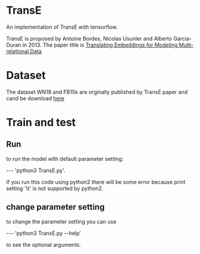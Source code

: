 # TransE
An implementation of TransE with tensorflow.

TransE is proposed by Antoine Bordes, Nicolas Usunier and Alberto Garcia-Duran in 2013. The paper title is [Translating Embeddings for Modeling Multi-relational Data](https://papers.nips.cc/paper/5071-translating-embeddings-for-modeling-multi-relational-data.pdf)

# Dataset

The dataset WN18 and FB15k are orginally published by TransE paper and cand be download [here](https://everest.hds.utc.fr/doku.php?id=en:transe)

# Train and test

## Run 

to run the model with default parameter setting: 

--- 'python3 TransE.py'. 

If you run this code using python2 there will be some error because print setting '\t' is not supported by python2. 

##  change parameter setting

to change the parameter setting you can use 

--- 'python3 TransE.py --help' 

to see the optional arguments. 



